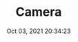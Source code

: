 ---
id: 18
title: Camera 
file-slug: camera
date: Oct 03, 2021 20:34:23
feature: false
category: icons
angle: dynamic
clay: https://3dicons.sgp1.cdn.digitaloceanspaces.com/v1/dynamic/clay/camera-dynamic-clay.png
gradient: https://3dicons.sgp1.cdn.digitaloceanspaces.com/v1/dynamic/gradient/camera-dynamic-gradient.png
color: https://3dicons.sgp1.cdn.digitaloceanspaces.com/v1/dynamic/color/camera-dynamic-color.png
premium: https://3dicons.sgp1.cdn.digitaloceanspaces.com/v1/dynamic/premium/camera-dynamic-premium.png
---